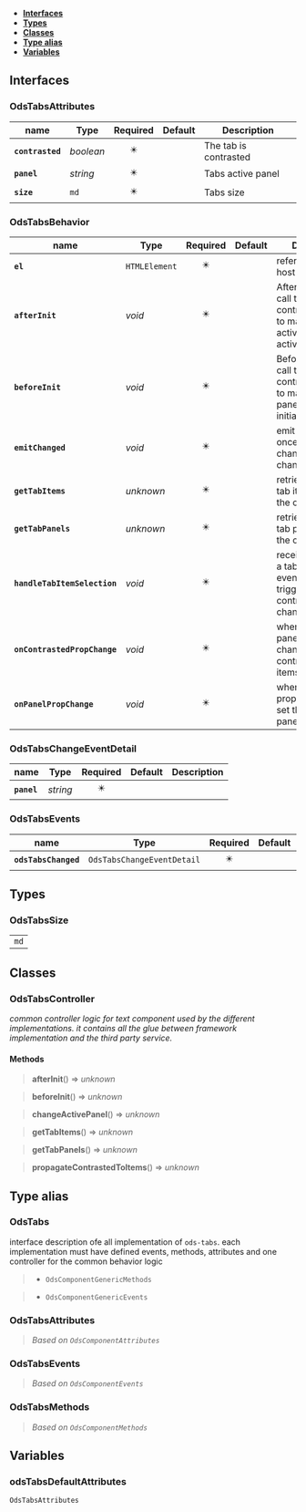 * [**Interfaces**](#interfaces)
* [**Types**](#types)
* [**Classes**](#classes)
* [**Type alias**](#type-alias)
* [**Variables**](#variables)

## Interfaces

### OdsTabsAttributes
|name | Type | Required | Default | Description|
|---|---|:---:|---|---|
|**`contrasted`** | _boolean_ | ✴️ |  | The tab is contrasted|
|**`panel`** | _string_ | ✴️ |  | Tabs active panel|
|**`size`** | `md` | ✴️ |  | Tabs size|

### OdsTabsBehavior
|name | Type | Required | Default | Description|
|---|---|:---:|---|---|
|**`el`** | `HTMLElement` | ✴️ |  | reference to the host element.|
|**`afterInit`** | _void_ | ✴️ |  | After init, it must call the init of controller in order to make initialized active panel really active|
|**`beforeInit`** | _void_ | ✴️ |  | Before init, it must call the init of controller in order to make trigger the panel at initialization|
|**`emitChanged`** | _void_ | ✴️ |  | emit the event once the tabs changed, after a change of panel|
|**`getTabItems`** | _unknown_ | ✴️ |  | retrieve the current tab items given to the component|
|**`getTabPanels`** | _unknown_ | ✴️ |  | retrieve the current tab panels given to the component|
|**`handleTabItemSelection`** | _void_ | ✴️ |  | receive and handle a tab item select event.It must trigger a call to controller's changeActivePanel|
|**`onContrastedPropChange`** | _void_ | ✴️ |  | when contrasted panel property changed, set the contrast on the items|
|**`onPanelPropChange`** | _void_ | ✴️ |  | when active panel property changed, set the new active panel|

### OdsTabsChangeEventDetail
|name | Type | Required | Default | Description|
|---|---|:---:|---|---|
|**`panel`** | _string_ | ✴️ |  | |

### OdsTabsEvents
|name | Type | Required | Default | Description|
|---|---|:---:|---|---|
|**`odsTabsChanged`** | `OdsTabsChangeEventDetail` | ✴️ |  | |

## Types

### OdsTabsSize
|  |
|:---:|
| `md` |

## Classes

### OdsTabsController
_common controller logic for text component used by the different implementations._
_it contains all the glue between framework implementation and the third party service._

#### Methods
> **afterInit**() => _unknown_


> **beforeInit**() => _unknown_


> **changeActivePanel**() => _unknown_


> **getTabItems**() => _unknown_


> **getTabPanels**() => _unknown_


> **propagateContrastedToItems**() => _unknown_



## Type alias

### OdsTabs

interface description ofe all implementation of `ods-tabs`.
each implementation must have defined events, methods, attributes
and one controller for the common behavior logic

> - `OdsComponentGenericMethods`

> - `OdsComponentGenericEvents`

### OdsTabsAttributes

> _Based on `OdsComponentAttributes`_

### OdsTabsEvents

> _Based on `OdsComponentEvents`_

### OdsTabsMethods

> _Based on `OdsComponentMethods`_

## Variables

### odsTabsDefaultAttributes
`OdsTabsAttributes`